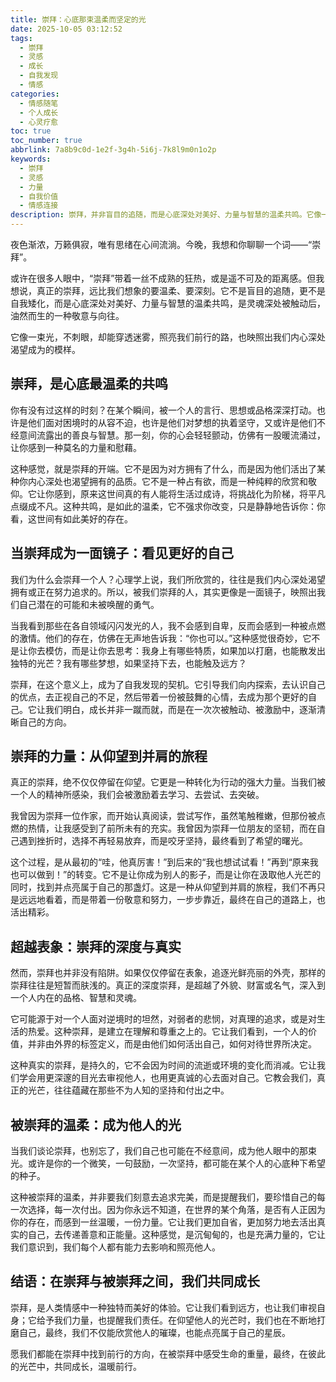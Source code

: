 ```yaml
---
title: 崇拜：心底那束温柔而坚定的光
date: 2025-10-05 03:12:52
tags:
  - 崇拜
  - 灵感
  - 成长
  - 自我发现
  - 情感
categories:
  - 情感随笔
  - 个人成长
  - 心灵疗愈
toc: true
toc_number: true
abbrlink: 7a8b9c0d-1e2f-3g4h-5i6j-7k8l9m0n1o2p
keywords:
  - 崇拜
  - 灵感
  - 力量
  - 自我价值
  - 情感连接
description: 崇拜，并非盲目的追随，而是心底深处对美好、力量与智慧的温柔共鸣。它像一束光，照亮我们前行的路，也映照出我们内心深处渴望成为的模样。这篇文章将带你走进崇拜的深层含义，感受它如何成为我们成长路上的指引与慰藉。
---
```


夜色渐浓，万籁俱寂，唯有思绪在心间流淌。今晚，我想和你聊聊一个词——“崇拜”。

或许在很多人眼中，“崇拜”带着一丝不成熟的狂热，或是遥不可及的距离感。但我想说，真正的崇拜，远比我们想象的要温柔、要深刻。它不是盲目的追随，更不是自我矮化，而是心底深处对美好、力量与智慧的温柔共鸣，是灵魂深处被触动后，油然而生的一种敬意与向往。

它像一束光，不刺眼，却能穿透迷雾，照亮我们前行的路，也映照出我们内心深处渴望成为的模样。

## 崇拜，是心底最温柔的共鸣

你有没有过这样的时刻？在某个瞬间，被一个人的言行、思想或品格深深打动。也许是他们面对困境时的从容不迫，也许是他们对梦想的执着坚守，又或许是他们不经意间流露出的善良与智慧。那一刻，你的心会轻轻颤动，仿佛有一股暖流涌过，让你感到一种莫名的力量和慰藉。

这种感觉，就是崇拜的开端。它不是因为对方拥有了什么，而是因为他们活出了某种你内心深处也渴望拥有的品质。它不是一种占有欲，而是一种纯粹的欣赏和敬仰。它让你感到，原来这世间真的有人能将生活过成诗，将挑战化为阶梯，将平凡点缀成不凡。这种共鸣，是如此的温柔，它不强求你改变，只是静静地告诉你：你看，这世间有如此美好的存在。

## 当崇拜成为一面镜子：看见更好的自己

我们为什么会崇拜一个人？心理学上说，我们所欣赏的，往往是我们内心深处渴望拥有或正在努力追求的。所以，被我们崇拜的人，其实更像是一面镜子，映照出我们自己潜在的可能和未被唤醒的勇气。

当我看到那些在各自领域闪闪发光的人，我不会感到自卑，反而会感到一种被点燃的激情。他们的存在，仿佛在无声地告诉我：“你也可以。”这种感觉很奇妙，它不是让你去模仿，而是让你去思考：我身上有哪些特质，如果加以打磨，也能散发出独特的光芒？我有哪些梦想，如果坚持下去，也能触及远方？

崇拜，在这个意义上，成为了自我发现的契机。它引导我们向内探索，去认识自己的优点，去正视自己的不足，然后带着一份被鼓舞的心情，去成为那个更好的自己。它让我们明白，成长并非一蹴而就，而是在一次次被触动、被激励中，逐渐清晰自己的方向。

## 崇拜的力量：从仰望到并肩的旅程

真正的崇拜，绝不仅仅停留在仰望。它更是一种转化为行动的强大力量。当我们被一个人的精神所感染，我们会被激励着去学习、去尝试、去突破。

我曾因为崇拜一位作家，而开始认真阅读，尝试写作，虽然笔触稚嫩，但那份被点燃的热情，让我感受到了前所未有的充实。我曾因为崇拜一位朋友的坚韧，而在自己遇到挫折时，选择不再轻易放弃，而是咬牙坚持，最终看到了希望的曙光。

这个过程，是从最初的“哇，他真厉害！”到后来的“我也想试试看！”再到“原来我也可以做到！”的转变。它不是让你成为别人的影子，而是让你在汲取他人光芒的同时，找到并点亮属于自己的那盏灯。这是一种从仰望到并肩的旅程，我们不再只是远远地看着，而是带着一份敬意和努力，一步步靠近，最终在自己的道路上，也活出精彩。

## 超越表象：崇拜的深度与真实

然而，崇拜也并非没有陷阱。如果仅仅停留在表象，追逐光鲜亮丽的外壳，那样的崇拜往往是短暂而肤浅的。真正的深度崇拜，是超越了外貌、财富或名气，深入到一个人内在的品格、智慧和灵魂。

它可能源于对一个人面对逆境时的坦然，对弱者的悲悯，对真理的追求，或是对生活的热爱。这种崇拜，是建立在理解和尊重之上的。它让我们看到，一个人的价值，并非由外界的标签定义，而是由他们如何活出自己，如何对待世界所决定。

这种真实的崇拜，是持久的，它不会因为时间的流逝或环境的变化而消减。它让我们学会用更深邃的目光去审视他人，也用更真诚的心去面对自己。它教会我们，真正的光芒，往往蕴藏在那些不为人知的坚持和付出之中。

## 被崇拜的温柔：成为他人的光

当我们谈论崇拜，也别忘了，我们自己也可能在不经意间，成为他人眼中的那束光。或许是你的一个微笑，一句鼓励，一次坚持，都可能在某个人的心底种下希望的种子。

这种被崇拜的温柔，并非要我们刻意去追求完美，而是提醒我们，要珍惜自己的每一次选择，每一次付出。因为你永远不知道，在世界的某个角落，是否有人正因为你的存在，而感到一丝温暖，一份力量。它让我们更加自省，更加努力地去活出真实的自己，去传递善意和正能量。这种感觉，是沉甸甸的，也是充满力量的，它让我们意识到，我们每个人都有能力去影响和照亮他人。

## 结语：在崇拜与被崇拜之间，我们共同成长

崇拜，是人类情感中一种独特而美好的体验。它让我们看到远方，也让我们审视自身；它给予我们力量，也提醒我们责任。在仰望他人的光芒时，我们也在不断地打磨自己，最终，我们不仅能欣赏他人的璀璨，也能点亮属于自己的星辰。

愿我们都能在崇拜中找到前行的方向，在被崇拜中感受生命的重量，最终，在彼此的光芒中，共同成长，温暖前行。